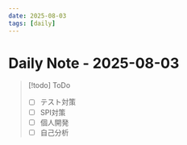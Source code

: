 ```yaml
---
date: 2025-08-03
tags: [daily]
---
```


# Daily Note - 2025-08-03

> [!todo] ToDo
> - [ ] テスト対策
> - [ ] SPI対策
> - [ ] 個人開発
> - [ ] 自己分析
